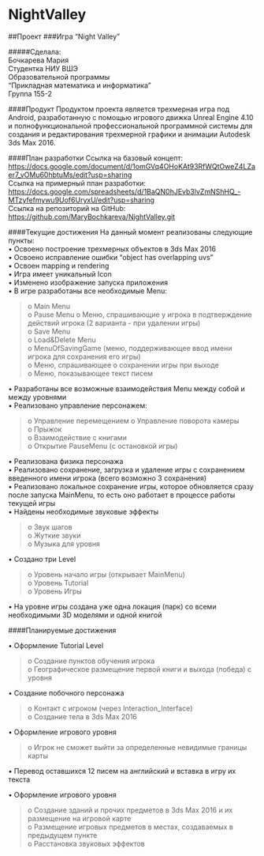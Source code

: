 # NightValley
##Проект
###Игра “Night Valley”
  
  
#####Сделала:  
Бочкарева Мария  
Студентка НИУ ВШЭ  
Образовательной программы  
“Прикладная математика и информатика”  
Группа 155-2  
  
####Продукт
Продуктом проекта является трехмерная игра под Android, разработанную с помощью игрового движка Unreal Engine 4.10 и полнофункциональной профессиональной программной системы для создания и редактирования трехмерной графики и анимации Autodesk 3ds Max 2016.  

####План разработки
Ссылка на базовый концепт:   
https://docs.google.com/document/d/1omGVq4OHoKAt93RfWQtOweZ4LZaer7_vOMu60hbtuMs/edit?usp=sharing  
Ссылка на примерный план разработки:  
https://docs.google.com/spreadsheets/d/1BaQN0hJEvb3lvZmNShHQ_-MTzyfefmywu9Uof6UryxU/edit?usp=sharing  
Ссылка на репозиторий на GitHub:  
https://github.com/MaryBochkareva/NightValley.git  
  
####Текущие достижения
На данный момент реализованы следующие пункты:  
•	Освоено построение трехмерных объектов в 3ds Max 2016  
•	Освоено исправление ошибки “object has overlapping uvs”  
•	Освоен mapping и rendering  
•	Игра имеет уникальный Icon  
•	Изменено изображение запуска приложения  
•	В игре разработаны все необходимые Menu:  
>    o	Main Menu  
>    o	Pause Menu 
>    o	Меню, спрашивающие у игрока в подтверждение действий игрока (2 варианта - при удалении игры)  
>    o	Save Menu  
>    o	Load&Delete Menu  
>    o	MenuOfSavingGame (меню, поддерживающее ввод имени игрока для сохранения его игры)  
>    o	Меню, спрашивающее о сохранении игры при выходе  
>    o	Меню, показывающее текст писем  

•	Разработаны все возможные взаимодействия Menu между собой и между уровнями  
•	Реализовано управление персонажем:  
>    o	Управление перемещением 
>    o	Управление поворота камеры  
>    o	Прыжок  
>    o	Взаимодействие с книгами  
>    o	Открытие PauseMenu (с остановкой игры)  

•	Реализована физика персонажа  
•	Реализовано сохранение, загрузка и удаление игры с сохранением введенного имени игрока (всего возможно 3 сохранения)  
•	Реализовано локальное сохранение игры, которое обновляется сразу после запуска MainMenu, то есть оно работает в процессе работы текущей игры  
•	Найдены необходимые звуковые эффекты  
>    o	Звук шагов  
>    o	Жуткие звуки  
>    o	Музыка для уровня   

•	Создано три Level  
>    o	Уровень начало игры (открывает MainMenu)  
>    o	Уровень Tutorial  
>    o	Уровень Игры  

•	На уровне игры создана уже одна локация (парк) со всеми необходимыми 3D моделями и одной книгой  
  
####Планируемые достижения

•	Оформление Tutorial Level  
>    o	Создание пунктов обучения игрока  
>    o	Географическое размещение первой книги и выхода (победа) с уровня  

•	Создание побочного персонажа  
>    o	Контакт с игроком (через Interaction_Interface)  
>    o	Создание тела в 3ds Max 2016  

•	Оформление игрового уровня 
>    o	Игрок не сможет выйти за определенные невидимые границы карты

•	Перевод оставшихся 12 писем на английский и вставка в игру их текста  

•	Оформление игрового уровня  
>    o	Создание зданий и прочих предметов в 3ds Max 2016 и их размещение на игровой карте  
>    o	Размещение игровых предметов в местах, создаваемых в предыдущем пункте  
>    o	Расстановка звуковых эффектов 

